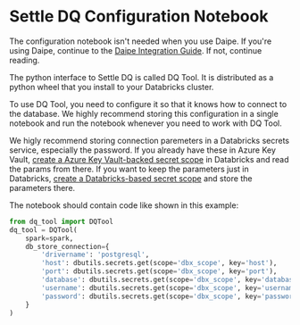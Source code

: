 # Settle DQ Configuration Notebook

The configuration notebook isn't needed when you use Daipe. If you're using Daipe, continue to the [Daipe Integration Guide](./daipe-integration.md). If not, continue reading. 

The python interface to Settle DQ is called DQ Tool. It is distributed as a python wheel that you install to your Databricks cluster. 

To use DQ Tool, you need to configure it so that it knows how to connect to the database. We highly recommend storing this configuration in a single notebook and run the notebook whenever you need to work with DQ Tool. 

We higly recommend storing connection paremeters in a Databricks secrets service, especially the password. If you already have these in Azure Key Vault, [create a Azure Key Vault-backed secret scope](https://docs.microsoft.com/en-us/azure/databricks/security/secrets/secret-scopes#akv-ss) in Databricks and read the params from there.
If you want to keep the parameters just in Databricks, [create a Databricks-based secret scope](https://docs.databricks.com/security/secrets/secret-scopes.html) and store the parameters there.

The notebook should contain code like shown in this example:
```python
from dq_tool import DQTool
dq_tool = DQTool(
    spark=spark,
    db_store_connection={
        'drivername': 'postgresql',
        'host': dbutils.secrets.get(scope='dbx_scope', key='host'),
        'port': dbutils.secrets.get(scope='dbx_scope', key='port'),
        'database': dbutils.secrets.get(scope='dbx_scope', key='database'),
        'username': dbutils.secrets.get(scope='dbx_scope', key='username'),
        'password': dbutils.secrets.get(scope='dbx_scope', key='password')
    }
)
```